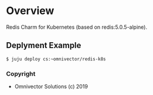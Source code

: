 # Overview

Redis Charm for Kubernetes (based on redis:5.0.5-alpine).

## Deplyment Example

    $ juju deploy cs:~omnivector/redis-k8s


### Copyright
* Omnivector Solutions (c) 2019

